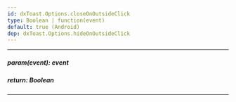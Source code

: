 ```yaml
---
id: dxToast.Options.closeOnOutsideClick
type: Boolean | function(event)
default: true (Android)
dep: dxToast.Options.hideOnOutsideClick
---
```

---
##### param(event): event
<!-- %param(event)% -->

##### return: Boolean
<!-- %return% -->

---

<!-- import * from 'api-reference\10 UI Components\dxOverlay\1 Configuration\closeOnOutsideClick.md' -->